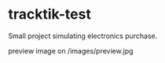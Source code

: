 # tracktik-test
Small project simulating electronics purchase.

preview image on /images/preview.jpg
